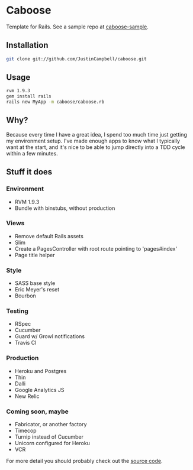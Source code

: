 # Caboose

Template for Rails. See a sample repo at [caboose-sample](http://github.com/JustinCampbell/caboose-sample).

## Installation

```sh
git clone git://github.com/JustinCampbell/caboose.git
```

## Usage

```sh
rvm 1.9.3
gem install rails
rails new MyApp -m caboose/caboose.rb
```

## Why?

Because every time I have a great idea, I spend too much time just getting
my environment setup. I've made enough apps to know what I typically want at the
start, and it's nice to be able to jump directly into a TDD cycle within a few
minutes.

## Stuff it does

### Environment

* RVM 1.9.3
* Bundle with binstubs, without production

### Views

* Remove default Rails assets
* Slim
* Create a PagesController with root route pointing to 'pages#index'
* Page title helper

### Style

* SASS base style
* Eric Meyer's reset
* Bourbon

### Testing

* RSpec
* Cucumber
* Guard w/ Growl notifications
* Travis CI

### Production

* Heroku and Postgres
* Thin
* Dalli
* Google Analytics JS
* New Relic

### Coming soon, maybe

* Fabricator, or another factory
* Timecop
* Turnip instead of Cucumber
* Unicorn configured for Heroku
* VCR

For more detail you should probably check out the [source code](https://github.com/JustinCampbell/caboose/blob/master/caboose.rb).

